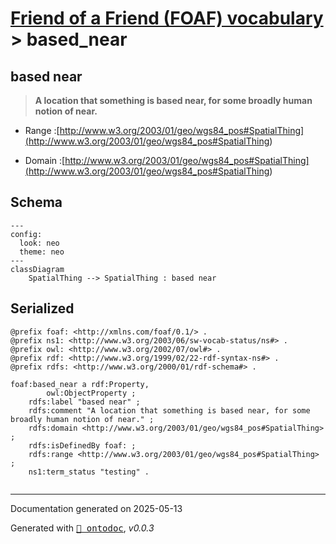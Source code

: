 # [Friend of a Friend (FOAF) vocabulary](../homepage.md) > based_near

## based near

> **A location that something is based near, for some broadly human notion of near.**

- Range :[http://www.w3.org/2003/01/geo/wgs84_pos#SpatialThing](<http://www.w3.org/2003/01/geo/wgs84_pos#SpatialThing>)

- Domain :[http://www.w3.org/2003/01/geo/wgs84_pos#SpatialThing](<http://www.w3.org/2003/01/geo/wgs84_pos#SpatialThing>)

## Schema

```mermaid
---
config:
  look: neo
  theme: neo
---
classDiagram
    SpatialThing --> SpatialThing : based near
```

## Serialized

```ttl
@prefix foaf: <http://xmlns.com/foaf/0.1/> .
@prefix ns1: <http://www.w3.org/2003/06/sw-vocab-status/ns#> .
@prefix owl: <http://www.w3.org/2002/07/owl#> .
@prefix rdf: <http://www.w3.org/1999/02/22-rdf-syntax-ns#> .
@prefix rdfs: <http://www.w3.org/2000/01/rdf-schema#> .

foaf:based_near a rdf:Property,
        owl:ObjectProperty ;
    rdfs:label "based near" ;
    rdfs:comment "A location that something is based near, for some broadly human notion of near." ;
    rdfs:domain <http://www.w3.org/2003/01/geo/wgs84_pos#SpatialThing> ;
    rdfs:isDefinedBy foaf: ;
    rdfs:range <http://www.w3.org/2003/01/geo/wgs84_pos#SpatialThing> ;
    ns1:term_status "testing" .


```

---

Documentation generated on 2025-05-13

Generated with <kbd>[📑 ontodoc](https://github.com/StephaneBranly/ontodoc)</kbd>, *v0.0.3*